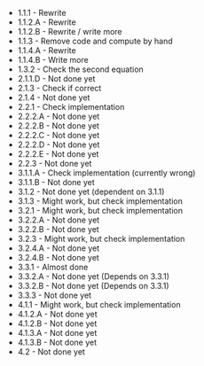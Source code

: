- 1.1.1 - Rewrite
- 1.1.2.A - Rewrite
- 1.1.2.B - Rewrite / write more
- 1.1.3 - Remove code and compute by hand
- 1.1.4.A - Rewrite
- 1.1.4.B - Write more
- 1.3.2 - Check the second equation
- 2.1.1.D - Not done yet
- 2.1.3 - Check if correct
- 2.1.4 - Not done yet
- 2.2.1 - Check implementation
- 2.2.2.A - Not done yet
- 2.2.2.B - Not done yet
- 2.2.2.C - Not done yet
- 2.2.2.D - Not done yet
- 2.2.2.E - Not done yet
- 2.2.3 - Not done yet
- 3.1.1.A - Check implementation (currently wrong)
- 3.1.1.B - Not done yet
- 3.1.2 - Not done yet (dependent on 3.1.1)
- 3.1.3 - Might work, but check implementation
- 3.2.1 - Might work, but check implementation
- 3.2.2.A - Not done yet
- 3.2.2.B - Not done yet
- 3.2.3 - Might work, but check implementation
- 3.2.4.A - Not done yet
- 3.2.4.B - Not done yet
- 3.3.1 - Almost done
- 3.3.2.A - Not done yet (Depends on 3.3.1)
- 3.3.2.B - Not done yet (Depends on 3.3.1)
- 3.3.3 - Not done yet
- 4.1.1 - Might work, but check implementation
- 4.1.2.A - Not done yet
- 4.1.2.B - Not done yet
- 4.1.3.A - Not done yet
- 4.1.3.B - Not done yet
- 4.2 - Not done yet
